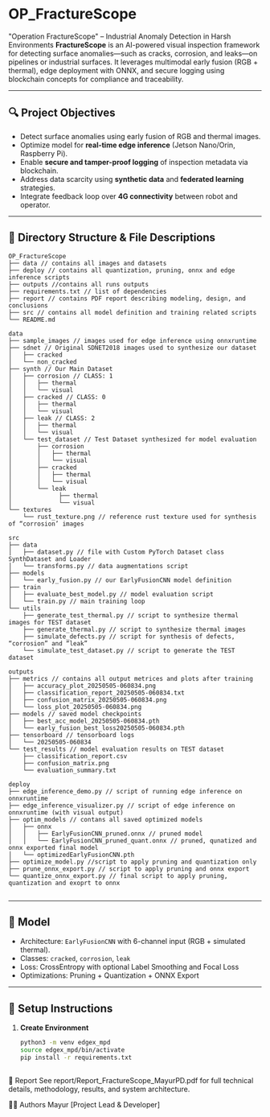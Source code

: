 # OP_FractureScope
"Operation FractureScope" – Industrial Anomaly Detection in Harsh Environments
**FractureScope** is an AI-powered visual inspection framework for detecting surface anomalies—such as cracks, corrosion, and leaks—on pipelines or industrial surfaces. It leverages multimodal early fusion (RGB + thermal), edge deployment with ONNX, and secure logging using blockchain concepts for compliance and traceability.

---

## 🔍 Project Objectives

- Detect surface anomalies using early fusion of RGB and thermal images.
- Optimize model for **real-time edge inference** (Jetson Nano/Orin, Raspberry Pi).
- Enable **secure and tamper-proof logging** of inspection metadata via blockchain.
- Address data scarcity using **synthetic data** and **federated learning** strategies.
- Integrate feedback loop over **4G connectivity** between robot and operator.

---

## 📁 Directory Structure & File Descriptions

```
OP_FractureScope
├── data // contains all images and datasets
├── deploy // contains all quantization, pruning, onnx and edge inference scripts
├── outputs //contains all runs outputs
├── requirements.txt // list of dependencies
├── report // contains PDF report describing modeling, design, and conclusions 
├── src // contains all model definition and training related scripts
└── README.md

data
├── sample_images // images used for edge inference using onnxruntime
├── sdnet // Original SDNET2018 images used to synthesize our dataset
│   ├── cracked
│   └── non_cracked
├── synth // Our Main Dataset
│   ├── corrosion // CLASS: 1
│   │   ├── thermal  
│   │   └── visual
│   ├── cracked // CLASS: 0
│   │   ├── thermal
│   │   └── visual
│   ├── leak // CLASS: 2
│   │   ├── thermal
│   │   └── visual
│   └── test_dataset // Test Dataset synthesized for model evaluation
│       ├── corrosion
│       │   ├── thermal
│       │   └── visual
│       ├── cracked
│       │   ├── thermal
│       │   └── visual
│       └── leak
│             ├── thermal
│             └── visual
└── textures
	└── rust_texture.png // reference rust texture used for synthesis of “corrosion’ images

src
├── data
│   ├── dataset.py // file with Custom PyTorch Dataset class SynthDataset and Loader
│   └── transforms.py // data augmentations script
├── models
│   └── early_fusion.py // our EarlyFusionCNN model definition
├── train
│   ├── evaluate_best_model.py // model evaluation script
│   └── train.py // main training loop
└── utils
    ├── generate_test_thermal.py // script to synthesize thermal images for TEST dataset
    ├── generate_thermal.py // script to synthesize thermal images
    ├── simulate_defects.py // script for synthesis of defects, “corrosion” and “leak”
    └── simulate_test_dataset.py // script to generate the TEST dataset

outputs
├── metrics // contains all output metrices and plots after training
│   ├── accuracy_plot_20250505-060834.png
│   ├── classification_report_20250505-060834.txt
│   ├── confusion_matrix_20250505-060834.png
│   └── loss_plot_20250505-060834.png
├── models // saved model checkpoints
│   ├── best_acc_model_20250505-060834.pth
│   └── early_fusion_best_loss20250505-060834.pth
├── tensorboard // tensorboard logs
│   └── 20250505-060834
└── test_results // model evaluation results on TEST dataset
    ├── classification_report.csv
    ├── confusion_matrix.png
    └── evaluation_summary.txt

deploy
├── edge_inference_demo.py // script of running edge inference on onnxruntime
├── edge_inference_visualizer.py // script of edge inference on onnxruntime (with visual output)
├── optim_models // contans all saved optimized models
│   ├── onnx
│   │   ├── EarlyFusionCNN_pruned.onnx // pruned model
│   │   └── EarlyFusionCNN_pruned_quant.onnx // pruned, qunatized and onnx exported final model
│   └── optimizedEarlyFusionCNN.pth 
├── optimize_model.py //script to apply pruning and quantization only
├── prune_onnx_export.py // script to apply pruning and onnx export
└── quantize_onnx_export.py // final script to apply pruning, quantization and exoprt to onnx


```

---

## 🧠 Model

- Architecture: `EarlyFusionCNN` with 6-channel input (RGB + simulated thermal).
- Classes: `cracked`, `corrosion`, `leak`
- Loss: CrossEntropy with optional Label Smoothing and Focal Loss
- Optimizations: Pruning + Quantization + ONNX Export

---

## 🚀 Setup Instructions

1. **Create Environment**
   ```bash
   python3 -m venv edgex_mpd
   source edgex_mpd/bin/activate
   pip install -r requirements.txt
  
📘 Report
See report/Report_FractureScope_MayurPD.pdf for full technical details, methodology, results, and system architecture.

👨‍🔧 Authors
Mayur [Project Lead & Developer]
